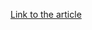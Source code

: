 [Link to the article](https://www.infostealers.com/report/infostealers-weekly-report-2024-09-09-2024-09-16/)

